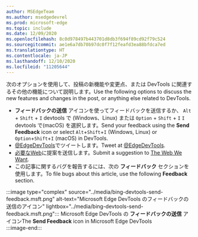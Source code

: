 ```yaml
---
author: MSEdgeTeam
ms.author: msedgedevrel
ms.prod: microsoft-edge
ms.topic: include
ms.date: 12/09/2020
ms.openlocfilehash: 8c0d978497b443701d8db3f694f89cd92f79c524
ms.sourcegitcommit: ae1e6a7db70b97dc0f7f12feafd3ea88bfdca7ed
ms.translationtype: HT
ms.contentlocale: ja-JP
ms.lasthandoff: 12/10/2020
ms.locfileid: "11205644"
---
```

<span data-ttu-id="e0510-101">次のオプションを使用して、投稿の新機能や変更点、または DevTools に関連するその他の機能について説明します。</span><span class="sxs-lookup"><span data-stu-id="e0510-101">Use the following options to discuss the new features and changes in the post, or anything else related to DevTools.</span></span>  

*   <span data-ttu-id="e0510-102">**フィードバックの送信** アイコンを使ってフィードバックを送信するか、 `Alt` + `Shift` + `I` devtools で \(Windows、Linux\) または `Option` + `Shift` + `I` `I` devtools で\(macOS) を選択します。</span><span class="sxs-lookup"><span data-stu-id="e0510-102">Send your feedback using the **Send Feedback** icon or select `Alt`+`Shift`+`I` \(Windows, Linux\) or `Option`+`Shift`+`I` \(macOS\) in DevTools.</span></span>  
*   <span data-ttu-id="e0510-103">[@EdgeDevTools][PostTweetEdgeDevTools]でツイートします。</span><span class="sxs-lookup"><span data-stu-id="e0510-103">Tweet at [@EdgeDevTools][PostTweetEdgeDevTools].</span></span>  
*   <span data-ttu-id="e0510-104">[必要なWeb][TheWebWeWant]に提案を送信します。</span><span class="sxs-lookup"><span data-stu-id="e0510-104">Submit a suggestion to [The Web We Want][TheWebWeWant].</span></span>  
*   <span data-ttu-id="e0510-105">この記事に関するバグを報告するには、次の **フィードバック** セクションを使用します。</span><span class="sxs-lookup"><span data-stu-id="e0510-105">To file bugs about this article, use the following **Feedback** section.</span></span>  

:::image type="complex" source="../media/bing-devtools-send-feedback.msft.png" alt-text="Microsoft Edge DevTools のフィードバックの送信のアイコン" lightbox="../media/bing-devtools-send-feedback.msft.png":::
   <span data-ttu-id="e0510-107">Microsoft Edge DevTools の **フィードバックの送信** アイコン</span><span class="sxs-lookup"><span data-stu-id="e0510-107">The **Send Feedback** icon in Microsoft Edge DevTools</span></span>  
:::image-end:::  

<!-- links -->  

[PostTweetEdgeDevTools]: https://twitter.com/intent/tweet?text=@EdgeDevTools "@EdgeDevTools |ツイートを投稿する"  

[EdgeDevToolsTwitterAccount]: https://twitter.com/EdgeDevTools "@EdgeDevTools Twitter アカウント"  

[GitHubMicrosoftDocsEdgeDeveloperNewIssue]: https://github.com/MicrosoftDocs/edge-developer/issues/new?title=[DevTools%20Docs%20Feedback] "新しい問題 - MicrosoftDocs/edge-developer - GitHub"  

[TheWebWeWant]: https://webwewant.fyi "必要な Web"  
